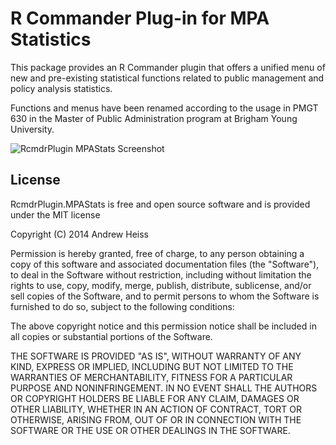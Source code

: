 # R Commander Plug-in for MPA Statistics

This package provides an R Commander plugin that offers a unified menu of new and pre-existing statistical functions related to public management and policy analysis statistics.

Functions and menus have been renamed according to the usage in PMGT 630 in the Master of Public Administration program at Brigham Young University.

![RcmdrPlugin MPAStats Screenshot](https://dl.dropbox.com/u/1189942/GitHub/RcmdrPlugin-MPAStats-screenshot.png)


## License

RcmdrPlugin.MPAStats is free and open source software and is provided under the MIT license

Copyright (C) 2014 Andrew Heiss

Permission is hereby granted, free of charge, to any person obtaining a copy of this software and associated documentation files (the "Software"), to deal in the Software without restriction, including without limitation the rights to use, copy, modify, merge, publish, distribute, sublicense, and/or sell copies of the Software, and to permit persons to whom the Software is furnished to do so, subject to the following conditions:

The above copyright notice and this permission notice shall be included in all copies or substantial portions of the Software.

THE SOFTWARE IS PROVIDED "AS IS", WITHOUT WARRANTY OF ANY KIND, EXPRESS OR IMPLIED, INCLUDING BUT NOT LIMITED TO THE WARRANTIES OF MERCHANTABILITY, FITNESS FOR A PARTICULAR PURPOSE AND NONINFRINGEMENT. IN NO EVENT SHALL THE AUTHORS OR COPYRIGHT HOLDERS BE LIABLE FOR ANY CLAIM, DAMAGES OR OTHER LIABILITY, WHETHER IN AN ACTION OF CONTRACT, TORT OR OTHERWISE, ARISING FROM, OUT OF OR IN CONNECTION WITH THE SOFTWARE OR THE USE OR OTHER DEALINGS IN THE SOFTWARE.